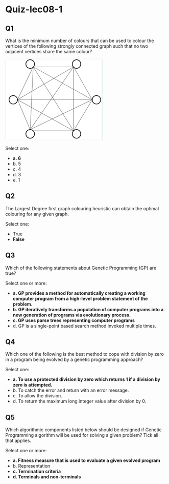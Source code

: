 # Quiz-lec08-1

## Q1

What is the minimum number of colours that can be used to colour the vertices of the following strongly connected graph such that no two adjacent vertices share the same colour?

<img src="assets/Screenshot 2024-05-19 at 21.37.27.png" alt="Screenshot 2024-05-19 at 21.37.27" style="zoom:50%;" />

Select one:

-   **a. 6**
-   b. 5
-   c. 4
-   d. 3
-   e. 1

##  Q2

The Largest Degree first graph colouring heuristic can obtain the optimal colouring for any given graph.

Select one:

-   True
-   **False** 

## Q3

Which of the following statements about Genetic Programming (GP) are true?

Select one or more:

-   **a. GP provides a method for automatically creating a working computer program from a high-level problem statement of the problem.**
-   **b. GP iteratively transforms a population of computer programs into a new generation of programs via evolutionary process.**
-   **c. GP uses parse trees representing computer programs**
-   d. GP is a single-point based search method invoked multiple times.

## Q4

Which one of the following is the best method to cope with division by zero in a program being evolved by a genetic programming approach?

Select one:

-   **a. To use a protected division by zero which returns 1 if a division by zero is attempted.**
-   b. To catch the error and return with an error message.
-   c. To allow the division.
-   d. To return the maximum long integer value after division by 0.

## Q5

Which algorithmic components listed below should be designed if Genetic Programming algorithm will be used for solving a given problem? Tick all that applies.

Select one or more:

-   **a. Fitness measure that is used to evaluate a given evolved program**
-   b. Representation
-   **c. Termination criteria**
-   **d. Terminals and non-terminals**










